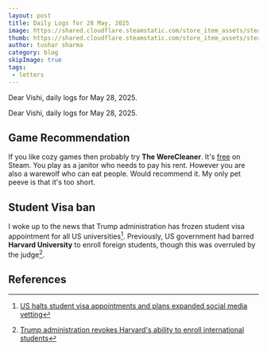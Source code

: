 ```yaml
---
layout: post
title: Daily Logs for 28 May, 2025
image: https://shared.cloudflare.steamstatic.com/store_item_assets/steam/apps/2795000/header.jpg
thumb: https://shared.cloudflare.steamstatic.com/store_item_assets/steam/apps/2795000/header.jpg
author: tushar sharma
category: blog
skipImage: true
tags:
 - letters
---
```


Dear Vishi, daily logs for May 28, 2025.<!-- truncate_here -->

Dear Vishi, daily logs for May 28, 2025.

## Game Recommendation

If you like cozy games then probably try **The WereCleaner**. It's [free](https://store.steampowered.com/app/2795000/The_WereCleaner/) on Steam. You play as a janitor who needs to pay his rent. However you are also a warewolf who can eat people. Would recommend it. My only pet peeve is that it's too short.

## Student Visa ban

I woke up to the news that Trump administration has frozen student visa appointment for all US universities[^bbc]. Previously, US government had barred **Harvard University** to enroll foreign students, though this was overruled by the judge[^harward].


## References 

[^bbc]: [US halts student visa appointments and plans expanded social media vetting](https://www.bbc.com/news/articles/cy75eenl46eo)
[^harward]: [Trump administration revokes Harvard's ability to enroll international students](https://www.npr.org/2025/05/22/nx-s1-5407878/trump-harvard-international-students)